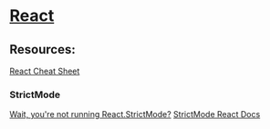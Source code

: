 # <u> React </u>
## Resources:
[React Cheat Sheet](https://dev.to/codeartistryio/the-react-cheatsheet-for-2020-real-world-examples-4hgg)
### StrictMode
[Wait, you're not running React.StrictMode?](https://medium.com/nmc-techblog/wait-youre-not-using-react-strictmode-a9713927a33b)
[StrictMode React Docs](https://reactjs.org/docs/strict-mode.html)